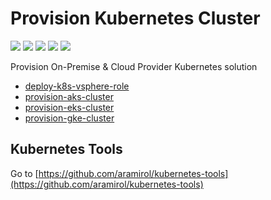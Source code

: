 # Provision Kubernetes Cluster

![](https://img.shields.io/badge/platform-kubernetes-blue?logo=kubernetes&logoColor=blue)
![](https://img.shields.io/badge/platform-vsphere-green?logo=vmware&logoColor=white)
![](https://img.shields.io/badge/platform-azure-blue?logo=azure&logoColor=blue)
![](https://img.shields.io/badge/platform-aws-yellow?logo=aws&logoColor=yellow)
![](https://img.shields.io/badge/platform-gcp-blue?logo=gcp&logoColor=blue)

Provision On-Premise &amp; Cloud Provider Kubernetes solution

* [deploy-k8s-vsphere-role](deploy-k8s-vsphere-role)
* [provision-aks-cluster](provision-aks-cluster)
* [provision-eks-cluster](provision-eks-cluster)
* [provision-gke-cluster](provision-gke-cluster)

## Kubernetes Tools

Go to [https://github.com/aramirol/kubernetes-tools](https://github.com/aramirol/kubernetes-tools)

